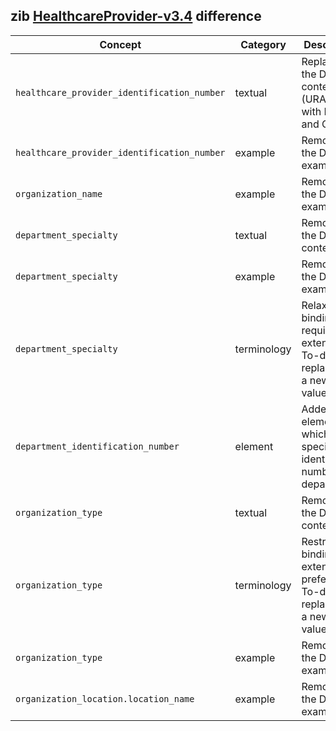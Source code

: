 ## zib [HealthcareProvider-v3.4](https://zibs.nl/wiki/HealthcareProvider-v3.4(2020EN)) difference

| Concept         | Category          | Description                             | 
|-----------------|-------------------|-----------------------------------------|
|`healthcare_provider_identification_number` | textual | Replaced the Dutch context (URA, AGB) with NIDHI and CBE. |
|`healthcare_provider_identification_number` | example | Removed the Dutch example. | 
|`organization_name` | example | Removed the Dutch example. | 
|`department_specialty` | textual | Removed the Dutch context. |
|`department_specialty` | example | Removed the Dutch example. |
|`department_specialty` | terminology | Relaxed binding from required to extensible. To-do: replace with a new valueSet. |
|`department_identification_number` | element | Added new element which specifies an identification number for a department. |
|`organization_type` | textual | Removed the Dutch context. | 
|`organization_type` | terminology| Restricted binding from extensible to preferred. To-do: replace with a new valueSet. | 
|`organization_type` | example | Removed the Dutch example. |
|`organization_location.location_name`| example | Removed the Dutch example. |
